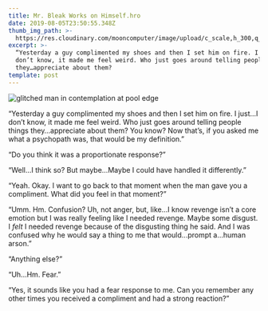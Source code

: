 ```yaml
---
title: Mr. Bleak Works on Himself.hro
date: 2019-08-05T23:50:55.348Z
thumb_img_path: >-
  https://res.cloudinary.com/mooncomputer/image/upload/c_scale,h_300,q_auto:best/v1565050518/Moon%20Computer%20Blog/HRO/Mr.%20Bleak/mr-bleak--leo-manjarrez-q6vBkixu1zs-unsplash--glitched.jpg
excerpt: >-
  “Yesterday a guy complimented my shoes and then I set him on fire. I just...I
  don’t know, it made me feel weird. Who just goes around telling people things
  they…appreciate about them?
template: post
---
```

![glitched man in contemplation at pool edge](https://res.cloudinary.com/mooncomputer/image/upload/c_scale,h_800,q_auto:best/v1565050518/Moon%20Computer%20Blog/HRO/Mr.%20Bleak/mr-bleak--leo-manjarrez-q6vBkixu1zs-unsplash--glitched.jpg "Mr. Bleak Works on Himself")

“Yesterday a guy complimented my shoes and then I set him on fire. I just...I don’t know, it made me feel weird. Who just goes around telling people things they…appreciate about them? You know? Now that’s, if you asked me what a psychopath was, that would be my definition.”

“Do you think it was a proportionate response?”

“Well...I think so? But maybe…Maybe I could have handled it differently.”

“Yeah. Okay. I want to go back to that moment when the man gave you a compliment. What did you feel in that moment?”

“Umm. Hm. Confusion? Uh, not anger, but, like...I know revenge isn’t a core emotion but I was really feeling like I needed revenge. Maybe some disgust. I _felt_ I needed revenge because of the disgusting thing he said. And I was confused why he would say a thing to me that would...prompt a...human arson.”

“Anything else?”

“Uh...Hm. Fear.”

“Yes, it sounds like you had a fear response to me. Can you remember any other times you received a compliment and had a strong reaction?”
